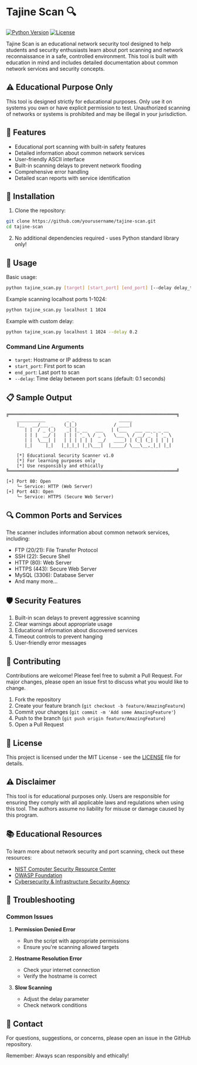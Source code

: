 # Tajine Scan 🔍

[![Python Version](https://img.shields.io/badge/python-3.6+-blue.svg)](https://www.python.org/downloads/)
[![License](https://img.shields.io/badge/license-MIT-green.svg)](LICENSE)

Tajine Scan is an educational network security tool designed to help students and security enthusiasts learn about port scanning and network reconnaissance in a safe, controlled environment. This tool is built with education in mind and includes detailed documentation about common network services and security concepts.

## ⚠️ Educational Purpose Only

This tool is designed strictly for educational purposes. Only use it on systems you own or have explicit permission to test. Unauthorized scanning of networks or systems is prohibited and may be illegal in your jurisdiction.

## 🌟 Features

- Educational port scanning with built-in safety features
- Detailed information about common network services
- User-friendly ASCII interface
- Built-in scanning delays to prevent network flooding
- Comprehensive error handling
- Detailed scan reports with service identification

## 🚀 Installation

1. Clone the repository:
```bash
git clone https://github.com/yourusername/tajine-scan.git
cd tajine-scan
```

2. No additional dependencies required - uses Python standard library only!

## 📖 Usage

Basic usage:
```bash
python tajine_scan.py [target] [start_port] [end_port] [--delay delay_time]
```

Example scanning localhost ports 1-1024:
```bash
python tajine_scan.py localhost 1 1024
```

Example with custom delay:
```bash
python tajine_scan.py localhost 1 1024 --delay 0.2
```

### Command Line Arguments

- `target`: Hostname or IP address to scan
- `start_port`: First port to scan
- `end_port`: Last port to scan
- `--delay`: Time delay between port scans (default: 0.1 seconds)

## 📋 Sample Output

```
╔════════════════════════════════════════════════════════════════╗
    ___________        _ _                 _____                 
    |__   __/___ _    (_|_)              / ____|                
       | |  / _ (_)    _| |_ __   ___   | (___   ___ __ _ _ __  
       | | |  __/ |   | | | '_ \ / _ \   \___ \ / __/ _` | '_ \ 
       | |  \___| |   | | | | | |  __/   ____) | (_| (_| | | | |
       |_|     |_|   |_|_|_| |_|\___|  |_____/ \___\__,_|_| |_|

    [*] Educational Security Scanner v1.0
    [*] For learning purposes only
    [*] Use responsibly and ethically
╚════════════════════════════════════════════════════════════════╝

[+] Port 80: Open
    ╰─ Service: HTTP (Web Server)
[+] Port 443: Open
    ╰─ Service: HTTPS (Secure Web Server)
```

## 🔍 Common Ports and Services

The scanner includes information about common network services, including:
- FTP (20/21): File Transfer Protocol
- SSH (22): Secure Shell
- HTTP (80): Web Server
- HTTPS (443): Secure Web Server
- MySQL (3306): Database Server
- And many more...

## 🛡️ Security Features

1. Built-in scan delays to prevent aggressive scanning
2. Clear warnings about appropriate usage
3. Educational information about discovered services
4. Timeout controls to prevent hanging
5. User-friendly error messages

## 🤝 Contributing

Contributions are welcome! Please feel free to submit a Pull Request. For major changes, please open an issue first to discuss what you would like to change.

1. Fork the repository
2. Create your feature branch (`git checkout -b feature/AmazingFeature`)
3. Commit your changes (`git commit -m 'Add some AmazingFeature'`)
4. Push to the branch (`git push origin feature/AmazingFeature`)
5. Open a Pull Request

## 📝 License

This project is licensed under the MIT License - see the [LICENSE](LICENSE) file for details.

## ⚠️ Disclaimer

This tool is for educational purposes only. Users are responsible for ensuring they comply with all applicable laws and regulations when using this tool. The authors assume no liability for misuse or damage caused by this program.

## 📚 Educational Resources

To learn more about network security and port scanning, check out these resources:
- [NIST Computer Security Resource Center](https://csrc.nist.gov/)
- [OWASP Foundation](https://owasp.org/)
- [Cybersecurity & Infrastructure Security Agency](https://www.cisa.gov/cybersecurity)

## 🔧 Troubleshooting

### Common Issues

1. **Permission Denied Error**
   - Run the script with appropriate permissions
   - Ensure you're scanning allowed targets

2. **Hostname Resolution Error**
   - Check your internet connection
   - Verify the hostname is correct

3. **Slow Scanning**
   - Adjust the delay parameter
   - Check network conditions

## 📮 Contact

For questions, suggestions, or concerns, please open an issue in the GitHub repository.

Remember: Always scan responsibly and ethically!
